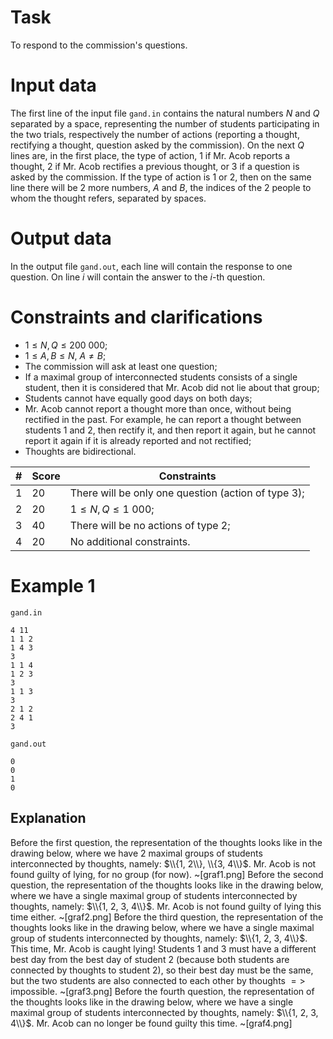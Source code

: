 # Task

To respond to the commission's questions.

# Input data

The first line of the input file `gand.in` contains the natural numbers $N$ and $Q$ separated by a space, representing the number of students participating in the two trials, respectively the number of actions (reporting a thought, rectifying a thought, question asked by the commission).
On the next $Q$ lines are, in the first place, the type of action, $1$ if Mr. Acob reports a thought, $2$ if Mr. Acob rectifies a previous thought, or $3$ if a question is asked by the commission. If the type of action is $1$ or $2$, then on the same line there will be $2$ more numbers, $A$ and $B$, the indices of the $2$ people to whom the thought refers, separated by spaces.

# Output data

In the output file `gand.out`, each line will contain the response to one question.
On line $i$ will contain the answer to the $i$-th question.

# Constraints and clarifications

* $1 \leq N, Q \leq 200 \ 000$;
* $1 \leq A, B \leq N, \ A \ne B$;
* The commission will ask at least one question;
* If a maximal group of interconnected students consists of a single student, then it is considered that Mr. Acob did not lie about that group;
* Students cannot have equally good days on both days;
* Mr. Acob cannot report a thought more than once, without being rectified in the past. For example, he can report a thought between students $1$ and $2$, then rectify it, and then report it again, but he cannot report it again if it is already reported and not rectified;
* Thoughts are bidirectional.

| # | Score | Constraints                                          |
|---|-------|-----------------------------------------------------|
| 1 | 20    | There will be only one question (action of type $3$); |
| 2 | 20    | $1 \leq N, Q \leq 1 \ 000$;                          |
| 3 | 40    | There will be no actions of type $2$;                |
| 4 | 20    | No additional constraints.                           |

# Example 1

`gand.in`
```
4 11
1 1 2
1 4 3
3
1 1 4
1 2 3
3
1 1 3
3
2 1 2
2 4 1
3
```

`gand.out`
```
0
0
1
0
```

## Explanation

Before the first question, the representation of the thoughts looks like in the drawing below, where we have $2$ maximal groups of students interconnected by thoughts, namely: $\\{1, 2\\}, \\{3, 4\\}$. Mr. Acob is not found guilty of lying, for no group (for now).
~[graf1.png]
Before the second question, the representation of the thoughts looks like in the drawing below, where we have a single maximal group of students interconnected by thoughts, namely: $\\{1, 2, 3, 4\\}$. Mr. Acob is not found guilty of lying this time either.
~[graf2.png]
Before the third question, the representation of the thoughts looks like in the drawing below, where we have a single maximal group of students interconnected by thoughts, namely: $\\{1, 2, 3, 4\\}$. This time, Mr. Acob is caught lying! Students $1$ and $3$ must have a different best day from the best day of student $2$ (because both students are connected by thoughts to student $2$), so their best day must be the same, but the two students are also connected to each other by thoughts $=>$ impossible.
~[graf3.png]
Before the fourth question, the representation of the thoughts looks like in the drawing below, where we have a single maximal group of students interconnected by thoughts, namely: $\\{1, 2, 3, 4\\}$. Mr. Acob can no longer be found guilty this time.
~[graf4.png]